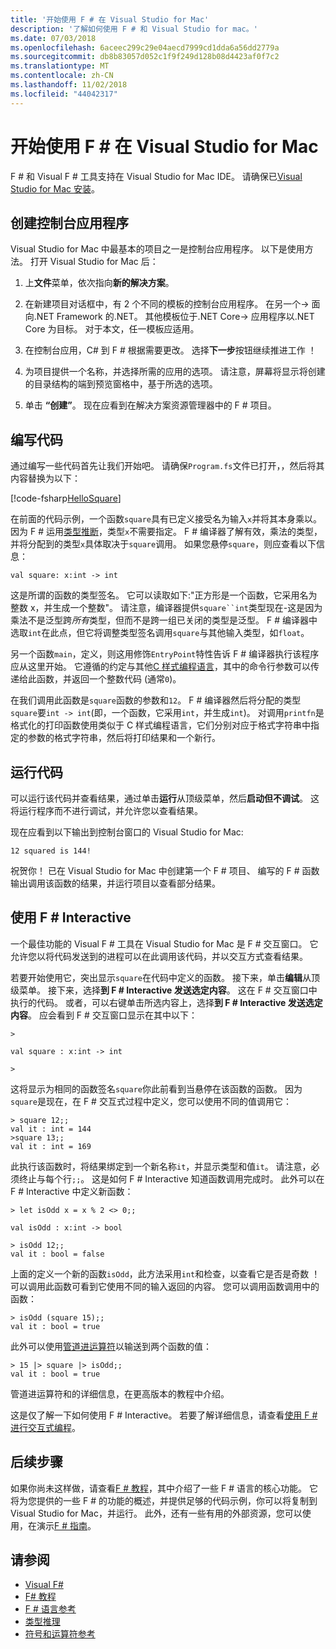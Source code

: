 ```yaml
---
title: '开始使用 F # 在 Visual Studio for Mac'
description: '了解如何使用 F # 和 Visual Studio for mac。'
ms.date: 07/03/2018
ms.openlocfilehash: 6aceec299c29e04aecd7999cd1dda6a56dd2779a
ms.sourcegitcommit: db8b83057d052c1f9f249d128b08d4423af0f7c2
ms.translationtype: MT
ms.contentlocale: zh-CN
ms.lasthandoff: 11/02/2018
ms.locfileid: "44042317"
---
```

# <a name="get-started-with-f-in-visual-studio-for-mac"></a>开始使用 F # 在 Visual Studio for Mac

F # 和 Visual F # 工具支持在 Visual Studio for Mac IDE。 请确保已[Visual Studio for Mac 安装](install-fsharp.md#install-f-with-visual-studio-for-mac)。

## <a name="creating-a-console-application"></a>创建控制台应用程序

Visual Studio for Mac 中最基本的项目之一是控制台应用程序。  以下是使用方法。  打开 Visual Studio for Mac 后：

1. 上**文件**菜单，依次指向**新的解决方案**。

2.  在新建项目对话框中，有 2 个不同的模板的控制台应用程序。  在另一个-> 面向.NET Framework 的.NET。  其他模板位于.NET Core-> 应用程序以.NET Core 为目标。  对于本文，任一模板应适用。

3. 在控制台应用，C# 到 F # 根据需要更改。  选择**下一步**按钮继续推进工作 ！  

4. 为项目提供一个名称，并选择所需的应用的选项。  请注意，屏幕将显示将创建的目录结构的端到预览窗格中，基于所选的选项。  

5. 单击 **“创建”**。  现在应看到在解决方案资源管理器中的 F # 项目。

## <a name="writing-your-code"></a>编写代码

通过编写一些代码首先让我们开始吧。  请确保`Program.fs`文件已打开，，然后将其内容替换为以下：

[!code-fsharp[HelloSquare](../../../samples/snippets/fsharp/getting-started/hello-square.fs)]

在前面的代码示例，一个函数`square`具有已定义接受名为输入`x`并将其本身乘以。  因为 F # 运用[类型推断](../language-reference/type-inference.md)，类型`x`不需要指定。  F # 编译器了解有效，乘法的类型，并将分配到的类型`x`具体取决于`square`调用。  如果您悬停`square`，则应查看以下信息：

```
val square: x:int -> int
```

这是所谓的函数的类型签名。  它可以读取如下:"正方形是一个函数，它采用名为整数 x，并生成一个整数"。  请注意，编译器提供`square``int`类型现在-这是因为乘法不是泛型跨*所有*类型，但而不是跨一组已关闭的类型是泛型。  F # 编译器中选取`int`在此点，但它将调整类型签名调用`square`与其他输入类型，如`float`。

另一个函数`main`，定义，则这用修饰`EntryPoint`特性告诉 F # 编译器执行该程序应从这里开始。  它遵循的约定与其他[C 样式编程语言](https://en.wikipedia.org/wiki/Entry_point#C_and_C.2B.2B)，其中的命令行参数可以传递给此函数，并返回一个整数代码 (通常`0`)。

在我们调用此函数是`square`函数的参数和`12`。  F # 编译器然后将分配的类型`square`要`int -> int`(即，一个函数，它采用`int`，并生成`int`)。  对调用`printfn`是格式化的打印函数使用类似于 C 样式编程语言，它们分别对应于格式字符串中指定的参数的格式字符串，然后将打印结果和一个新行。

## <a name="running-your-code"></a>运行代码

可以运行该代码并查看结果，通过单击**运行**从顶级菜单，然后**启动但不调试**。  这将运行程序而不进行调试，并允许您以查看结果。

现在应看到以下输出到控制台窗口的 Visual Studio for Mac:

```
12 squared is 144!
```

祝贺你！  已在 Visual Studio for Mac 中创建第一个 F # 项目、 编写的 F # 函数输出调用该函数的结果，并运行项目以查看部分结果。

## <a name="using-f-interactive"></a>使用 F # Interactive

一个最佳功能的 Visual F # 工具在 Visual Studio for Mac 是 F # 交互窗口。  它允许您以将代码发送到的进程可以在此调用该代码，并以交互方式查看结果。

若要开始使用它，突出显示`square`在代码中定义的函数。  接下来，单击**编辑**从顶级菜单。  接下来，选择**到 F # Interactive 发送选定内容**。  这在 F # 交互窗口中执行的代码。  或者，可以右键单击所选内容上，选择**到 F # Interactive 发送选定内容**。  应会看到 F # 交互窗口显示在其中以下：

```
>

val square : x:int -> int

>
```

这将显示为相同的函数签名`square`你此前看到当悬停在该函数的函数。  因为`square`是现在，在 F # 交互式过程中定义，您可以使用不同的值调用它：

```
> square 12;;
val it : int = 144
>square 13;;
val it : int = 169
```

此执行该函数时，将结果绑定到一个新名称`it`，并显示类型和值`it`。  请注意，必须终止与每个行`;;`。  这是如何 F # Interactive 知道函数调用完成时。  此外可以在 F # Interactive 中定义新函数：

```
> let isOdd x = x % 2 <> 0;;

val isOdd : x:int -> bool

> isOdd 12;;
val it : bool = false
```

上面的定义一个新的函数`isOdd`，此方法采用`int`和检查，以查看它是否是奇数 ！  可以调用此函数可看到它使用不同的输入返回的内容。  您可以调用函数调用中的函数：

```
> isOdd (square 15);;
val it : bool = true
```

此外可以使用[管道进运算符](../language-reference/symbol-and-operator-reference/index.md)以输送到两个函数的值：

```
> 15 |> square |> isOdd;;
val it : bool = true
```

管道进运算符和的详细信息，在更高版本的教程中介绍。

这是仅了解一下如何使用 F # Interactive。  若要了解详细信息，请查看[使用 F # 进行交互式编程](../tutorials/fsharp-interactive/index.md)。

## <a name="next-steps"></a>后续步骤

如果你尚未这样做，请查看[F # 教程](../tour.md)，其中介绍了一些 F # 语言的核心功能。  它将为您提供的一些 F # 的功能的概述，并提供足够的代码示例，你可以将复制到 Visual Studio for Mac，并运行。  此外，还有一些有用的外部资源，您可以使用，在演示[F # 指南](../index.md)。

## <a name="see-also"></a>请参阅

- [Visual F#](../index.md)  
- [F# 教程](../tour.md)  
- [F # 语言参考](../language-reference/index.md)  
- [类型推理](../language-reference/type-inference.md)  
- [符号和运算符参考](../language-reference/symbol-and-operator-reference/index.md)  
